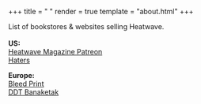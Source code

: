 +++
title = " "
render = true
template = "about.html"
+++

List of bookstores & websites selling Heatwave. \
\
**US:** \
[Heatwave Magazine Patreon](https://www.patreon.com/c/heatwavemag/) \
[Haters](https://shop.haters.life/)

**Europe:** \
[Bleed Print](https://bleedprint.com/)\
[DDT Banaketak ](https://ddtbanaketak.com/en_US/shop)

